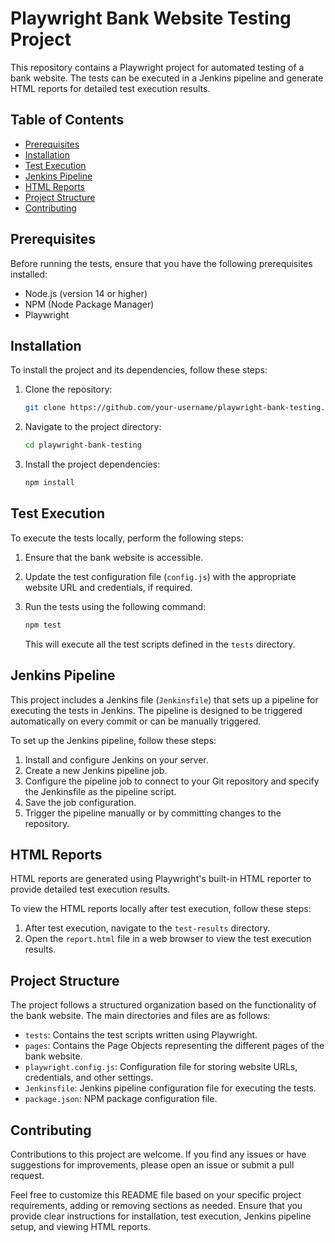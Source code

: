 
# Playwright Bank Website Testing Project

This repository contains a Playwright project for automated testing of a bank website. The tests can be executed in a Jenkins pipeline and generate HTML reports for detailed test execution results.

## Table of Contents

- [Prerequisites](#prerequisites)
- [Installation](#installation)
- [Test Execution](#test-execution)
- [Jenkins Pipeline](#jenkins-pipeline)
- [HTML Reports](#html-reports)
- [Project Structure](#project-structure)
- [Contributing](#contributing)

## Prerequisites

Before running the tests, ensure that you have the following prerequisites installed:

- Node.js (version 14 or higher)
- NPM (Node Package Manager)
- Playwright

## Installation

To install the project and its dependencies, follow these steps:

1. Clone the repository:

   ```bash
   git clone https://github.com/your-username/playwright-bank-testing.git
   ```

2. Navigate to the project directory:

   ```bash
   cd playwright-bank-testing
   ```

3. Install the project dependencies:

   ```bash
   npm install
   ```

## Test Execution

To execute the tests locally, perform the following steps:

1. Ensure that the bank website is accessible.
2. Update the test configuration file (`config.js`) with the appropriate website URL and credentials, if required.
3. Run the tests using the following command:

   ```bash
   npm test
   ```

   This will execute all the test scripts defined in the `tests` directory.

## Jenkins Pipeline

This project includes a Jenkins file (`Jenkinsfile`) that sets up a pipeline for executing the tests in Jenkins. The pipeline is designed to be triggered automatically on every commit or can be manually triggered.

To set up the Jenkins pipeline, follow these steps:

1. Install and configure Jenkins on your server.
2. Create a new Jenkins pipeline job.
3. Configure the pipeline job to connect to your Git repository and specify the Jenkinsfile as the pipeline script.
4. Save the job configuration.
5. Trigger the pipeline manually or by committing changes to the repository.

## HTML Reports

HTML reports are generated using Playwright's built-in HTML reporter to provide detailed test execution results.

To view the HTML reports locally after test execution, follow these steps:

1. After test execution, navigate to the `test-results` directory.
2. Open the `report.html` file in a web browser to view the test execution results.

## Project Structure

The project follows a structured organization based on the functionality of the bank website. The main directories and files are as follows:

- `tests`: Contains the test scripts written using Playwright.
- `pages`: Contains the Page Objects representing the different pages of the bank website.
- `playwright.config.js`: Configuration file for storing website URLs, credentials, and other settings.
- `Jenkinsfile`: Jenkins pipeline configuration file for executing the tests.
- `package.json`: NPM package configuration file.

## Contributing

Contributions to this project are welcome. If you find any issues or have suggestions for improvements, please open an issue or submit a pull request.


Feel free to customize this README file based on your specific project requirements, adding or removing sections as needed. Ensure that you provide clear instructions for installation, test execution, Jenkins pipeline setup, and viewing HTML reports.
